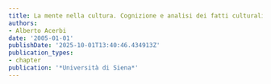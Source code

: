```yaml
---
title: La mente nella cultura. Cognizione e analisi dei fatti culturali
authors:
- Alberto Acerbi
date: '2005-01-01'
publishDate: '2025-10-01T13:40:46.434913Z'
publication_types:
- chapter
publication: '*Università di Siena*'
---
```

